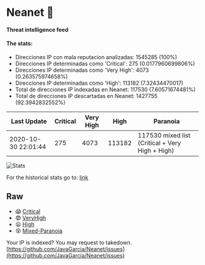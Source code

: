 # Neanet :hocho:
#### Threat intelligence feed
#### The stats:

- Direcciones IP con mala reputacion analizadas: 1545285 (100%)
- Direcciones IP determinadas como 'Critical':  275 (0.0177960699806%)
- Direcciones IP determinadas como 'Very High':  4073 (0.263575974658%)
- Direcciones IP determinadas como 'High':  113182 (7.32434470017)
- Total de direcciones IP indexadas en Neanet:  117530 (7.60571674481%)
- Total de direcciones IP descartadas en Neanet:  1427755 (92.3942832552%)

| Last Update | Critical | Very High | High | Paranoia |
| --- | --- | --- | --- | --- |
| 2020-10-30 22:01:44 | 275 | 4073 | 113182 | 117530 mixed list (Critical + Very High + High)|

![Stats](https://docs.google.com/spreadsheets/d/e/2PACX-1vSnaNMIXVabIpDJjufMlzH7poXnshF3mgd8Is1g9ytUEzVsP5my4Trn8f-xkoLLQ38xpL3HtmUexLo6/pubchart?oid=501124687&format=image)

For the historical stats go to: [link](/stats.csv)
## Raw
- :scream: [Critical](https://raw.githubusercontent.com/JavaGarcia/Neanet/master/blacklists/neanet_critical.txt)
- :fearful: [VeryHigh](https://raw.githubusercontent.com/JavaGarcia/Neanet/master/blacklists/neanet_veryHigh.txtt)
- :frowning: [High](https://raw.githubusercontent.com/JavaGarcia/Neanet/master/blacklists/neanet_high.txt)
- :dizzy_face: [Mixed-Paranoia](https://raw.githubusercontent.com/JavaGarcia/Neanet/master/blacklists/neanet_all.txt)


Your IP is indexed? You may request to takedown. [https://github.com/JavaGarcia/Neanet/issues](https://github.com/JavaGarcia/Neanet/issues)


























































































































































































































































































































































































































































































































































































































































































































































































































































































































































































































































































































































































































































































































































































































































































































































































































































































































































































































































